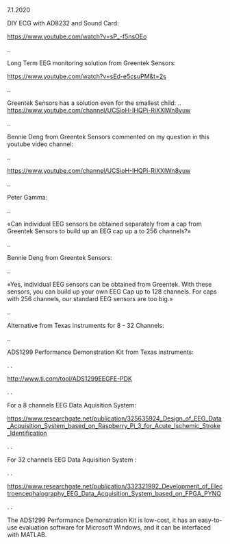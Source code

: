 7.1.2020

DIY ECG with AD8232 and Sound Card:


https://www.youtube.com/watch?v=sP_-f5nsOEo

..

Long Term EEG monitoring solution from Greentek Sensors:

https://www.youtube.com/watch?v=sEd-e5csuPM&t=2s

..

Greentek Sensors has a solution even for the smallest child:
..
https://www.youtube.com/channel/UCSioH-IHQPi-RiXXlWn8yuw

..


Bennie Deng from Greentek Sensors commented on my question in this youtube video channel:

..

https://www.youtube.com/channel/UCSioH-IHQPi-RiXXlWn8yuw

..

Peter Gamma:

..

«Can individual EEG sensors be obtained separately from a cap from Greentek Sensors to build up an EEG cap up a to 256 channels?»

..

Bennie Deng from Greentek Sensors:

..

«Yes, individual EEG sensors can be obtained from Greentek. With these sensors, you can build up your own EEG Cap up to 128 channels. For caps with 256 channels, our standard EEG sensors are too big.»

..

Alternative from Texas instruments for 8 - 32 Channels:

..


ADS1299 Performance Demonstration Kit from Texas instruments:

. .

http://www.ti.com/tool/ADS1299EEGFE-PDK

. .

For a 8 channels EEG Data Aquisition System:

https://www.researchgate.net/publication/325635924_Design_of_EEG_Data_Acquisition_System_based_on_Raspberry_Pi_3_for_Acute_Ischemic_Stroke_Identification

. .

For 32 channels EEG Data Aquisition System :

. .

https://www.researchgate.net/publication/332321992_Development_of_Electroencephalography_EEG_Data_Acquisition_System_based_on_FPGA_PYNQ

. .

The ADS1299 Performance Demonstration Kit is low-cost, it has an easy-to-use evaluation software for Microsoft Windows, and it can be interfaced with MATLAB.
